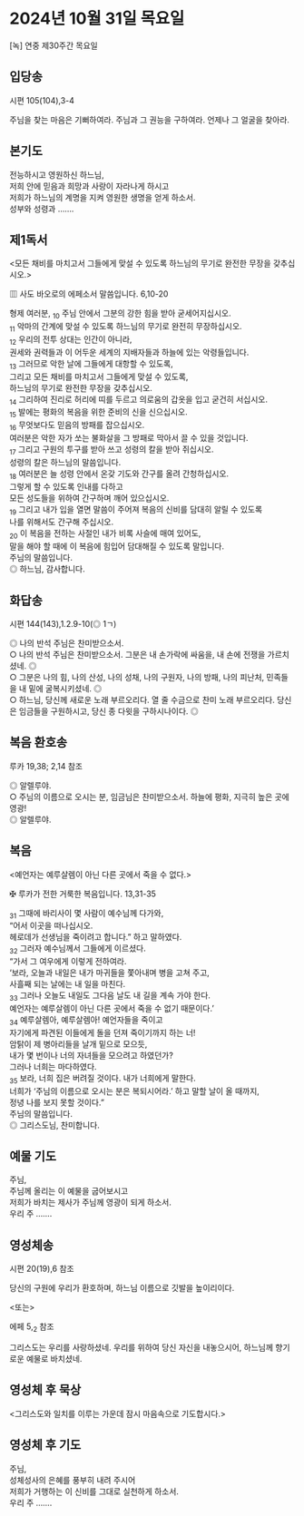 # 2024년 10월 31일 목요일

[녹] 연중 제30주간 목요일  


## 입당송

시편 105(104),3-4

주님을 찾는 마음은 기뻐하여라. 주님과 그 권능을 구하여라. 언제나 그 얼굴을 찾아라.  
  
## 본기도

전능하시고 영원하신 하느님,  
저희 안에 믿음과 희망과 사랑이 자라나게 하시고  
저희가 하느님의 계명을 지켜 영원한 생명을 얻게 하소서.  
성부와 성령과 …….  
  
## 제1독서

<모든 채비를 마치고서 그들에게 맞설 수 있도록 하느님의 무기로 완전한 무장을 갖추십시오.>

▥ 사도 바오로의 에페소서 말씀입니다. 6,10-20

형제 여러분, <sub>10</sub> 주님 안에서 그분의 강한 힘을 받아 굳세어지십시오.  
<sub>11</sub> 악마의 간계에 맞설 수 있도록 하느님의 무기로 완전히 무장하십시오.  
<sub>12</sub> 우리의 전투 상대는 인간이 아니라,  
권세와 권력들과 이 어두운 세계의 지배자들과 하늘에 있는 악령들입니다.  
<sub>13</sub> 그러므로 악한 날에 그들에게 대항할 수 있도록,  
그리고 모든 채비를 마치고서 그들에게 맞설 수 있도록,  
하느님의 무기로 완전한 무장을 갖추십시오.  
<sub>14</sub> 그리하여 진리로 허리에 띠를 두르고 의로움의 갑옷을 입고 굳건히 서십시오.  
<sub>15</sub> 발에는 평화의 복음을 위한 준비의 신을 신으십시오.  
<sub>16</sub> 무엇보다도 믿음의 방패를 잡으십시오.  
여러분은 악한 자가 쏘는 불화살을 그 방패로 막아서 끌 수 있을 것입니다.  
<sub>17</sub> 그리고 구원의 투구를 받아 쓰고 성령의 칼을 받아 쥐십시오.  
성령의 칼은 하느님의 말씀입니다.  
<sub>18</sub> 여러분은 늘 성령 안에서 온갖 기도와 간구를 올려 간청하십시오.  
그렇게 할 수 있도록 인내를 다하고  
모든 성도들을 위하여 간구하며 깨어 있으십시오.  
<sub>19</sub> 그리고 내가 입을 열면 말씀이 주어져 복음의 신비를 담대히 알릴 수 있도록  
나를 위해서도 간구해 주십시오.  
<sub>20</sub> 이 복음을 전하는 사절인 내가 비록 사슬에 매여 있어도,  
말을 해야 할 때에 이 복음에 힘입어 담대해질 수 있도록 말입니다.  
주님의 말씀입니다.  
◎ 하느님, 감사합니다.  
  
## 화답송

시편 144(143),1.2.9-10(◎ 1ㄱ)

◎ 나의 반석 주님은 찬미받으소서.  
○ 나의 반석 주님은 찬미받으소서. 그분은 내 손가락에 싸움을, 내 손에 전쟁을 가르치셨네. ◎  
○ 그분은 나의 힘, 나의 산성, 나의 성채, 나의 구원자, 나의 방패, 나의 피난처, 민족들을 내 밑에 굴복시키셨네. ◎  
○ 하느님, 당신께 새로운 노래 부르오리다. 열 줄 수금으로 찬미 노래 부르오리다. 당신은 임금들을 구원하시고, 당신 종 다윗을 구하시나이다. ◎  
  
## 복음 환호송

루카 19,38; 2,14 참조

◎ 알렐루야.  
○ 주님의 이름으로 오시는 분, 임금님은 찬미받으소서. 하늘에 평화, 지극히 높은 곳에 영광!  
◎ 알렐루야.  
  
## 복음

<예언자는 예루살렘이 아닌 다른 곳에서 죽을 수 없다.>

✠ 루카가 전한 거룩한 복음입니다. 13,31-35

<sub>31</sub> 그때에 바리사이 몇 사람이 예수님께 다가와,  
“어서 이곳을 떠나십시오.  
헤로데가 선생님을 죽이려고 합니다.” 하고 말하였다.  
<sub>32</sub> 그러자 예수님께서 그들에게 이르셨다.  
“가서 그 여우에게 이렇게 전하여라.  
‘보라, 오늘과 내일은 내가 마귀들을 쫓아내며 병을 고쳐 주고,  
사흘째 되는 날에는 내 일을 마친다.  
<sub>33</sub> 그러나 오늘도 내일도 그다음 날도 내 길을 계속 가야 한다.  
예언자는 예루살렘이 아닌 다른 곳에서 죽을 수 없기 때문이다.’  
<sub>34</sub> 예루살렘아, 예루살렘아! 예언자들을 죽이고  
자기에게 파견된 이들에게 돌을 던져 죽이기까지 하는 너!  
암탉이 제 병아리들을 날개 밑으로 모으듯,  
내가 몇 번이나 너의 자녀들을 모으려고 하였던가?  
그러나 너희는 마다하였다.  
<sub>35</sub> 보라, 너희 집은 버려질 것이다. 내가 너희에게 말한다.  
너희가 ‘주님의 이름으로 오시는 분은 복되시어라.’ 하고 말할 날이 올 때까지,  
정녕 나를 보지 못할 것이다.”  
주님의 말씀입니다.  
◎ 그리스도님, 찬미합니다.  
  
## 예물 기도

주님,  
주님께 올리는 이 예물을 굽어보시고  
저희가 바치는 제사가 주님께 영광이 되게 하소서.  
우리 주 …….  
  
## 영성체송

시편 20(19),6 참조

당신의 구원에 우리가 환호하며, 하느님 이름으로 깃발을 높이리이다.  
  
<또는>  
  
에페 5,<sub>2</sub> 참조  
  
그리스도는 우리를 사랑하셨네. 우리를 위하여 당신 자신을 내놓으시어, 하느님께 향기로운 예물로 바치셨네.  
## 영성체 후 묵상

<그리스도와 일치를 이루는 가운데 잠시 마음속으로 기도합시다.>  
## 영성체 후 기도

주님,  
성체성사의 은혜를 풍부히 내려 주시어  
저희가 거행하는 이 신비를 그대로 실천하게 하소서.  
우리 주 …….